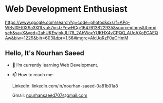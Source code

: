 # Web Development Enthusiast

<!--
**NourhanSaeed707/NourhanSaeed707** is a ✨ _special_ ✨ repository because its `README.md` (this file) appears on your GitHub profile.
Here are some ideas to get you started:

- 🔭 I’m currently working on ...
- 🌱 I’m currently learning ...
- 👯 I’m looking to collaborate on ...
- 🤔 I’m looking for help with ...
- 💬 Ask me about ...
- 📫 How to reach me: ...
- 😄 Pronouns: ...
- ⚡ Fun fact: ...

------------------------------------------
-->

https://www.google.com/search?q=code+photos&sxsrf=APq-WBvI0Et0X9a3Xl1Lvu57imJzYewHCg:1647613822935&source=lnms&tbm=isch&sa=X&ved=2ahUKEwjokJLl78_2AhWoxYUKHX4vCPQQ_AUoAXoECAEQAw&biw=1229&bih=603&dpr=1.56#imgrc=AldJqRzF0aCHmM


## Hello, It's Nourhan Saeed

- 🌱 I’m currently learning Web Development.
- 📫 How to reach me:

  LinkedIn: linkedin.com/in/nourhan-saeed-0a81b01a8

  Gmail: nourhansaeed707@gmail.com
